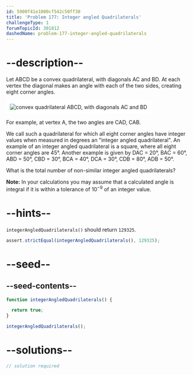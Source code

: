 ```yaml
---
id: 5900f41e1000cf542c50ff30
title: 'Problem 177: Integer angled Quadrilaterals'
challengeType: 1
forumTopicId: 301812
dashedName: problem-177-integer-angled-quadrilaterals
---
```


# --description--

Let ABCD be a convex quadrilateral, with diagonals AC and BD. At each vertex the diagonal makes an angle with each of the two sides, creating eight corner angles.

<img class="img-responsive center-block" alt="convex quadrilateral ABCD, with diagonals AC and BD" src="https://cdn.freecodecamp.org/curriculum/project-euler/integer-angled-quadrilaterals.gif" style="background-color: white; padding: 10px;">

For example, at vertex A, the two angles are CAD, CAB.

We call such a quadrilateral for which all eight corner angles have integer values when measured in degrees an "integer angled quadrilateral". An example of an integer angled quadrilateral is a square, where all eight corner angles are 45°. Another example is given by DAC = 20°, BAC = 60°, ABD = 50°, CBD = 30°, BCA = 40°, DCA = 30°, CDB = 80°, ADB = 50°.

What is the total number of non-similar integer angled quadrilaterals?

**Note:** In your calculations you may assume that a calculated angle is integral if it is within a tolerance of ${10}^{-9}$ of an integer value.

# --hints--

`integerAngledQuadrilaterals()` should return `129325`.

```js
assert.strictEqual(integerAngledQuadrilaterals(), 129325);
```

# --seed--

## --seed-contents--

```js
function integerAngledQuadrilaterals() {

  return true;
}

integerAngledQuadrilaterals();
```

# --solutions--

```js
// solution required
```
